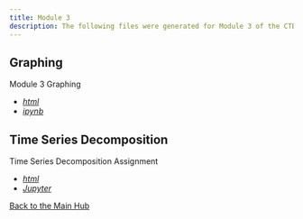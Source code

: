 ```yaml
---
title: Module 3
description: The following files were generated for Module 3 of the CTBA course
---
```

## Graphing 

Module 3 Graphing 
- _[html](M3Graphing.html)_  
- _[ipynb](M3Graphing.ipynb)_

## Time Series Decomposition

Time Series Decomposition Assignment 
- _[html](TimeSeries.html)_ 
- _[Jupyter](TimeSeries.ipynb)_



[Back to the Main Hub](https://jksmith01.github.io/)
